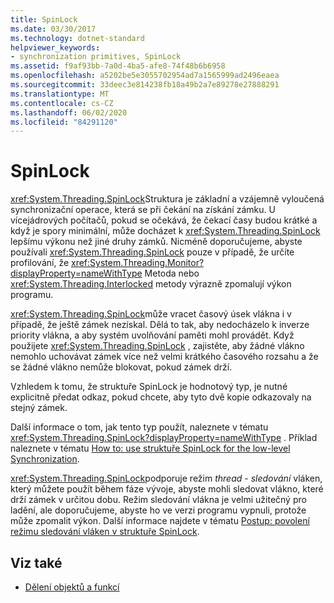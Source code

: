 ```yaml
---
title: SpinLock
ms.date: 03/30/2017
ms.technology: dotnet-standard
helpviewer_keywords:
- synchronization primitives, SpinLock
ms.assetid: f9af93bb-7a0d-4ba5-afe8-74f48b6b6958
ms.openlocfilehash: a5202be5e3055702954ad7a1565999ad2496eaea
ms.sourcegitcommit: 33deec3e814238fb18a49b2a7e89278e27888291
ms.translationtype: MT
ms.contentlocale: cs-CZ
ms.lasthandoff: 06/02/2020
ms.locfileid: "84291120"
---
```

# <a name="spinlock"></a>SpinLock
<xref:System.Threading.SpinLock>Struktura je základní a vzájemně vyloučená synchronizační operace, která se při čekání na získání zámku. U vícejádrových počítačů, pokud se očekává, že čekací časy budou krátké a když je spory minimální, může docházet k <xref:System.Threading.SpinLock> lepšímu výkonu než jiné druhy zámků. Nicméně doporučujeme, abyste používali <xref:System.Threading.SpinLock> pouze v případě, že určíte profilování, že <xref:System.Threading.Monitor?displayProperty=nameWithType> Metoda nebo <xref:System.Threading.Interlocked> metody výrazně zpomalují výkon programu.  
  
 <xref:System.Threading.SpinLock>může vracet časový úsek vlákna i v případě, že ještě zámek nezískal. Dělá to tak, aby nedocházelo k inverze priority vlákna, a aby systém uvolňování paměti mohl provádět. Když použijete <xref:System.Threading.SpinLock> , zajistěte, aby žádné vlákno nemohlo uchovávat zámek více než velmi krátkého časového rozsahu a že se žádné vlákno nemůže blokovat, pokud zámek drží.  
  
 Vzhledem k tomu, že struktuře SpinLock je hodnotový typ, je nutné explicitně předat odkaz, pokud chcete, aby tyto dvě kopie odkazovaly na stejný zámek.  
  
 Další informace o tom, jak tento typ použít, naleznete v tématu <xref:System.Threading.SpinLock?displayProperty=nameWithType> . Příklad naleznete v tématu [How to: use struktuře SpinLock for the low-level Synchronization](how-to-use-spinlock-for-low-level-synchronization.md).  
  
 <xref:System.Threading.SpinLock>podporuje režim *thread* - *sledování* vláken, který můžete použít během fáze vývoje, abyste mohli sledovat vlákno, které drží zámek v určitou dobu. Režim sledování vlákna je velmi užitečný pro ladění, ale doporučujeme, abyste ho ve verzi programu vypnuli, protože může zpomalit výkon. Další informace najdete v tématu [Postup: povolení režimu sledování vláken v struktuře SpinLock](how-to-enable-thread-tracking-mode-in-spinlock.md).  
  
## <a name="see-also"></a>Viz také

- [Dělení objektů a funkcí](threading-objects-and-features.md)
